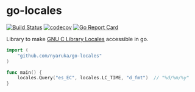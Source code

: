 # go-locales
[![Build Status](https://github.com/nyaruka/go-locales/workflows/CI/badge.svg)](https://github.com/nyaruka/go-locales/actions?query=workflow%3ACI) 
[![codecov](https://codecov.io/gh/nyaruka/go-locales/branch/main/graph/badge.svg)](https://codecov.io/gh/nyaruka/go-locales) 
[![Go Report Card](https://goreportcard.com/badge/github.com/nyaruka/go-locales)](https://goreportcard.com/report/github.com/nyaruka/go-locales)

Library to make [GNU C Library Locales](https://sourceware.org/glibc/wiki/Locales) accessible in go.

```go
import (
	"github.com/nyaruka/go-locales"
)

func main() {
	locales.Query("es_EC", locales.LC_TIME, "d_fmt")  // "%d/%m/%y"
}
```